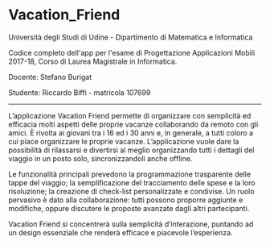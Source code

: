 # Vacation_Friend
Università degli Studi di Udine - Dipartimento di Matematica e Informatica

Codice completo dell'app per l'esame di Progettazione Applicazioni Mobili 2017-18, Corso di Laurea Magistrale in Informatica.

Docente: Stefano Burigat

Studente: Riccardo Biffi - matricola 107699

-----

L’applicazione Vacation Friend permette di organizzare con semplicità ed efficacia molti aspetti delle proprie vacanze collaborando da remoto con gli amici. È rivolta ai giovani tra i 16 ed i 30 anni e, in generale, a tutti coloro a cui piace organizzare le proprie vacanze. L’applicazione vuole dare la possibilità di rilassarsi e divertirsi al meglio organizzando tutti i dettagli del viaggio in un posto solo, sincronizzandoli anche offline.

Le funzionalità principali prevedono la programmazione trasparente delle tappe del viaggio; la semplificazione del tracciamento delle spese e la loro risoluzione; la creazione di check-list personalizzate e condivise. Un ruolo pervasivo è dato alla collaborazione: tutti possono proporre aggiunte e modifiche, oppure discutere le proposte avanzate dagli altri partecipanti.

Vacation Friend si concentrerà sulla semplicità d’interazione, puntando ad un design essenziale che renderà efficace e piacevole l’esperienza.
